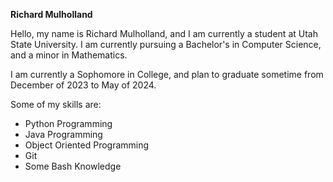**Richard Mulholland**

Hello, my name is Richard Mulholland, and I am currently a student at Utah State University. I am currently pursuing a Bachelor's in Computer Science, and a minor in Mathematics.

I am currently a Sophomore in College, and plan to graduate sometime from December of 2023 to May of 2024.

Some of my skills are:
* Python Programming
* Java Programming
* Object Oriented Programming
* Git
* Some Bash Knowledge
